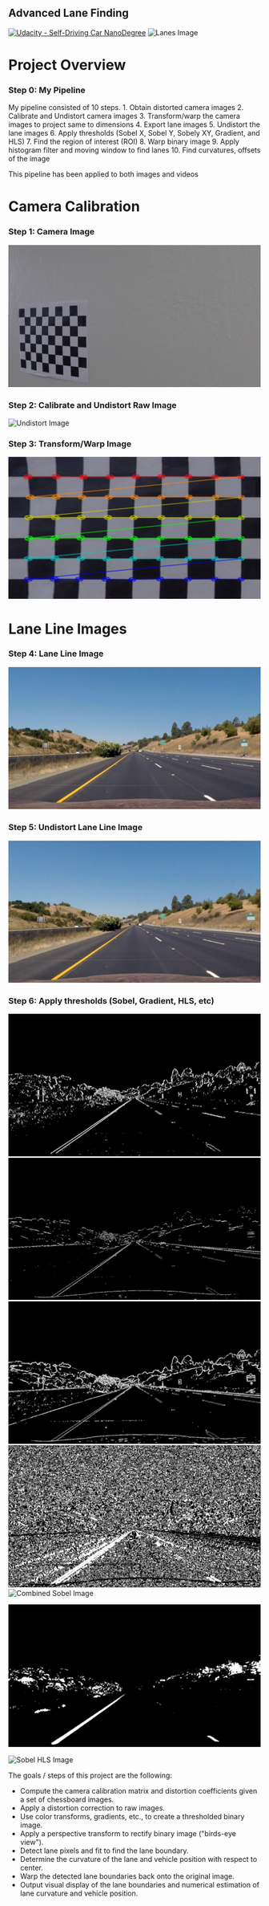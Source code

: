 ## Advanced Lane Finding
[![Udacity - Self-Driving Car NanoDegree](https://s3.amazonaws.com/udacity-sdc/github/shield-carnd.svg)](http://www.udacity.com/drive)
![Lanes Image](./examples/example_output.jpg)


# Project Overview

### Step 0: My Pipeline

My pipeline consisted of 10 steps. 
    1. Obtain distorted camera images
    2. Calibrate and Undistort camera images
    3. Transform/warp the camera images to project same to dimensions
    4. Export lane images
    5. Undistort the lane images
    6. Apply thresholds (Sobel X, Sobel Y, Sobely XY, Gradient, and HLS)
    7. Find the region of interest (ROI)
    8. Warp binary image
    9. Apply histogram filter and moving window to find lanes
    10. Find curvatures, offsets of the image
    
This pipeline has been applied to both images and videos

# Camera Calibration

### Step 1: Camera Image
![Camera Image](1_camera_cal/calibration20.jpg)

### Step 2: Calibrate and Undistort Raw Image
![Undistort Image](2_camera_undist/undist20.jpg)

### Step 3: Transform/Warp Image
![Warpcamera Image](3_camera_transform/transform20.jpg)


# Lane Line Images

### Step 4: Lane Line Image
![Laneline Image](4_test_images/straight_lines1.jpg)

### Step 5: Undistort Lane Line Image
![Undistort Laneline Image](5_test_images_undist/straight_lines1_undist.jpg)

### Step 6: Apply thresholds (Sobel, Gradient, HLS, etc)
![Sobelx Image](6A_test_images_sobelx/straight_lines1_undist_sobelx.jpg)
![Sobely Image](6B_test_images_sobely/straight_lines1_undist_sobely.jpg)
![Sobelxy Image](6C_test_images_sobelxy/straight_lines1_undist_sobelxy.jpg)
![Gradient Image](6D_test_images_gradient/straight_lines1_undist_gradient.jpg)
![Combined Sobel Image](6E_test_images_combinedthr/straight_lines1_undist_combintedthr.jpg)

![HLS Image](6F_test_images_hls/straight_lines1_undist_hls.jpg)

![Sobel HLS Image](6G_test_images_combined_all/straight_lines1_undist_combinedall.jpg)


The goals / steps of this project are the following:

* Compute the camera calibration matrix and distortion coefficients given a set of chessboard images.
* Apply a distortion correction to raw images.
* Use color transforms, gradients, etc., to create a thresholded binary image.
* Apply a perspective transform to rectify binary image ("birds-eye view").
* Detect lane pixels and fit to find the lane boundary.
* Determine the curvature of the lane and vehicle position with respect to center.
* Warp the detected lane boundaries back onto the original image.
* Output visual display of the lane boundaries and numerical estimation of lane curvature and vehicle position.



